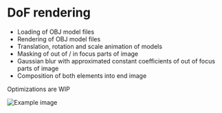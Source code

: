 # DoF rendering

- Loading of OBJ model files
- Rendering of OBJ model files
- Translation, rotation and scale animation of models
- Masking of out of / in focus parts of image
- Gaussian blur with approximated constant coefficients of out of focus parts of image
- Composition of both elements into end image

Optimizations are WIP

![Example image](https://raw.githubusercontent.com/bartlomiejn/dof-rendering-metal/master/dof_rendering.gif)
